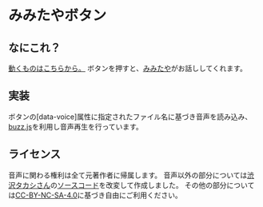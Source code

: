 # みみたやボタン

## なにこれ？
[動くものはこちらから。](https://capkun10.github.io/mimitaya-button/ )
ボタンを押すと、[みみたや](https://www.youtube.com/channel/UCnvVG9RbOW3J6Ifqo-zKLiw/featured?view_as=subscriber)がお話ししてくれます。

## 実装
ボタンの[data-voice]属性に指定されたファイル名に基づき音声を読み込み、
[buzz.js](http://buzz.jaysalvat.com/)を利用し音声再生を行っています。

## ライセンス
音声に関わる権利は全て元著作者に帰属します。
音声以外の部分については[渋沢タカシさん](https://twitter.com/niltea)の[ソースコード](https://github.com/niltea/hanarisa-button)を改変して作成しました。
その他の部分については[CC-BY-NC-SA-4.0](http://creativecommons.org/licenses/by-nc-sa/4.0/deed.ja)に基づき自由にご利用ください。
